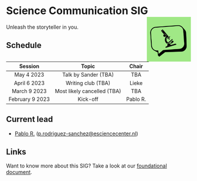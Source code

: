 # Science Communication SIG <img src="img/logo.png" width="120" align="right" />

Unleash the storyteller in you.

## Schedule

|     Session     |            Topic            |  Chair   |
|:---------------:|:---------------------------:|:--------:|
|   May 4 2023    |    Talk by Sander (TBA)     |   TBA    |
|  April 6 2023   |     Writing club (TBA)      |  Lieke   |
|  March 9 2023   | Most likely cancelled (TBA) |   TBA    |
| February 9 2023 |          Kick-off           | Pablo R. |

## Current lead

- [Pablo R.](@PabRod) (p.rodriguez-sanchez@esciencecenter.nl)

## Links

Want to know more about this SIG? Take a look at our [foundational document](./docs/foundation.md).